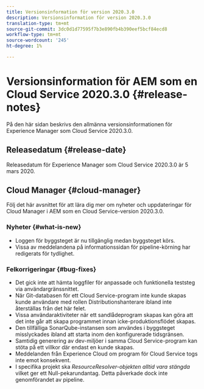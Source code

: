 ```yaml
---
title: Versionsinformation för version 2020.3.0
description: Versionsinformation för version 2020.3.0
translation-type: tm+mt
source-git-commit: 3dc0d1d77595f7b3e890fb4b390eef5bcf84ecd8
workflow-type: tm+mt
source-wordcount: '245'
ht-degree: 1%

---
```



# Versionsinformation för AEM som en Cloud Service 2020.3.0 {#release-notes}

På den här sidan beskrivs den allmänna versionsinformationen för Experience Manager som Cloud Service 2020.3.0.

## Releasedatum {#release-date}

Releasedatum för Experience Manager som Cloud Service 2020.3.0 är 5 mars 2020.

## Cloud Manager {#cloud-manager}

Följ det här avsnittet för att lära dig mer om nyheter och uppdateringar för Cloud Manager i AEM som en Cloud Service-version 2020.3.0.

### Nyheter {#what-is-new}

* Loggen för byggsteget är nu tillgänglig medan byggsteget körs.
* Vissa av meddelandena på informationssidan för pipeline-körning har redigerats för tydlighet.

### Felkorrigeringar {#bug-fixes}

* Det gick inte att hämta loggfiler för anpassade och funktionella teststeg via användargränssnittet.
* När Git-databasen för ett Cloud Service-program inte kunde skapas kunde användare med rollen Distributionshanterare ibland inte återställas från det här felet.
* Vissa användaraktiviteter när ett sandlådeprogram skapas kan göra att det inte går att skapa programmet innan icke-produktionsflödet skapas.
* Den tillfälliga SonarQube-instansen som användes i byggsteget misslyckades ibland att starta inom den konfigurerade tidsgränsen.
* Samtidig generering av dev-miljöer i samma Cloud Service-program kan stöta på ett villkor där endast en kunde skapas.
* Meddelanden från Experience Cloud om program för Cloud Service togs inte emot konsekvent.
* I specifika projekt ska *ResourceResolver-objekten alltid vara stängda* vilket ger ett Null-pekarundantag. Detta påverkade dock inte genomförandet av pipeline.

